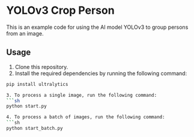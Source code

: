 # YOLOv3 Crop Person

This is an example code for using the AI model YOLOv3 to group persons from an image.

## Usage

1. Clone this repository.
2. Install the required dependencies by running the following command:
```sh
pip install ultralytics

3. To process a single image, run the following command:
```sh
python start.py

4. To process a batch of images, run the following command:
```sh
python start_batch.py
